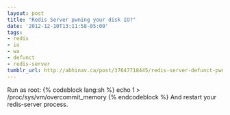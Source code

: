 ```yaml
---
layout: post
title: "Redis Server pwning your disk IO?"
date: '2012-12-10T13:11:58-05:00'
tags:
- redis
- io
- wa
- defunct
- redis-server
tumblr_url: http://abhinav.ca/post/37647718445/redis-server-defunct-pwning-disk-io
---
```

Run as root:
{% codeblock lang:sh %}
echo 1 > /proc/sys/vm/overcommit_memory
{% endcodeblock %}
And restart your redis-server process.
